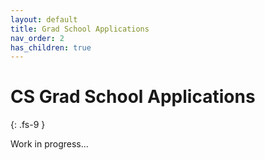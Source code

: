 ```yaml
---
layout: default
title: Grad School Applications
nav_order: 2
has_children: true
---
```


# CS Grad School Applications 
{: .fs-9 }

Work in progress...
